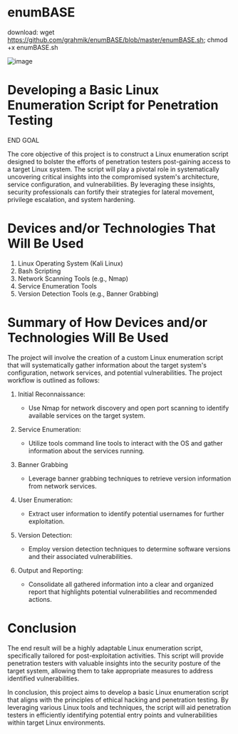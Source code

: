 # enumBASE
download:
wget https://github.com/grahmik/enumBASE/blob/master/enumBASE.sh; chmod +x enumBASE.sh

![image](https://github.com/grahmik/enumBASE/assets/125515783/3c23d1af-7e9f-4820-b95b-84495c5ae789)


# Developing a Basic Linux Enumeration Script for Penetration Testing

END GOAL

The core objective of this project is to construct a Linux enumeration script designed to bolster the efforts of penetration testers post-gaining access to a target Linux system. The script will play a pivotal role in systematically uncovering critical insights into the compromised system's architecture, service configuration, and vulnerabilities. By leveraging these insights, security professionals can fortify their strategies for lateral movement, privilege escalation, and system hardening.


# Devices and/or Technologies That Will Be Used

1. Linux Operating System (Kali Linux)
2. Bash Scripting
3. Network Scanning Tools (e.g., Nmap)
4. Service Enumeration Tools 
5. Version Detection Tools (e.g., Banner Grabbing)


# Summary of How Devices and/or Technologies Will Be Used

The project will involve the creation of a custom Linux enumeration script that will systematically gather information about the target system's configuration, network services, and potential vulnerabilities. The project workflow is outlined as follows:

1. Initial Reconnaissance:
   - Use Nmap for network discovery and open port scanning to identify available services on the target system.

2. Service Enumeration:
   - Utilize tools command line tools to interact with the OS and gather information about the services running.

3. Banner Grabbing
   - Leverage banner grabbing techniques to retrieve version information from network services.

4. User Enumeration:
   - Extract user information to identify potential usernames for further exploitation.

5. Version Detection:
   - Employ version detection techniques to determine software versions and their associated vulnerabilities.

6. Output and Reporting:
   - Consolidate all gathered information into a clear and organized report that highlights potential vulnerabilities and recommended actions.


# Conclusion

The end result will be a highly adaptable Linux enumeration script, specifically tailored for post-exploitation activities. This script will provide penetration testers with valuable insights into the security posture of the target system, allowing them to take appropriate measures to address identified vulnerabilities.

In conclusion, this project aims to develop a basic Linux enumeration script that aligns with the principles of ethical hacking and penetration testing. By leveraging various Linux tools and techniques, the script will aid penetration testers in efficiently identifying potential entry points and vulnerabilities within target Linux environments.


